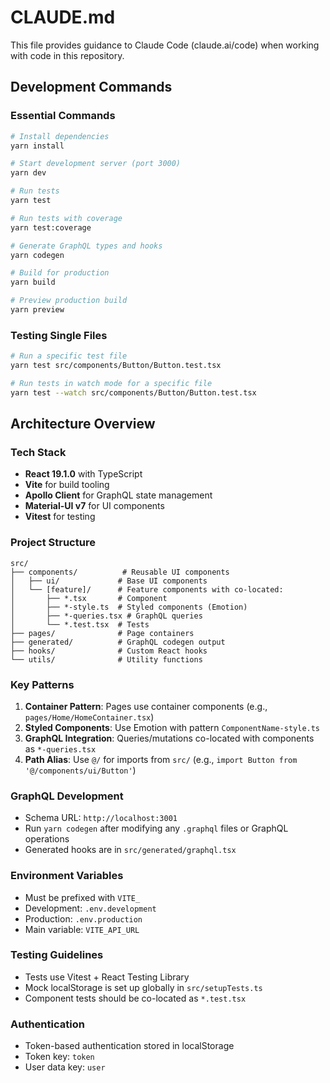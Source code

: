 # CLAUDE.md

This file provides guidance to Claude Code (claude.ai/code) when working with code in this repository.

## Development Commands

### Essential Commands
```bash
# Install dependencies
yarn install

# Start development server (port 3000)
yarn dev

# Run tests
yarn test

# Run tests with coverage
yarn test:coverage

# Generate GraphQL types and hooks
yarn codegen

# Build for production
yarn build

# Preview production build
yarn preview
```

### Testing Single Files
```bash
# Run a specific test file
yarn test src/components/Button/Button.test.tsx

# Run tests in watch mode for a specific file
yarn test --watch src/components/Button/Button.test.tsx
```

## Architecture Overview

### Tech Stack
- **React 19.1.0** with TypeScript
- **Vite** for build tooling
- **Apollo Client** for GraphQL state management
- **Material-UI v7** for UI components
- **Vitest** for testing

### Project Structure
```
src/
├── components/          # Reusable UI components
│   ├── ui/             # Base UI components
│   └── [feature]/      # Feature components with co-located:
│       ├── *.tsx       # Component
│       ├── *-style.ts  # Styled components (Emotion)
│       ├── *-queries.tsx # GraphQL queries
│       └── *.test.tsx  # Tests
├── pages/              # Page containers
├── generated/          # GraphQL codegen output
├── hooks/              # Custom React hooks
└── utils/              # Utility functions
```

### Key Patterns
1. **Container Pattern**: Pages use container components (e.g., `pages/Home/HomeContainer.tsx`)
2. **Styled Components**: Use Emotion with pattern `ComponentName-style.ts`
3. **GraphQL Integration**: Queries/mutations co-located with components as `*-queries.tsx`
4. **Path Alias**: Use `@/` for imports from `src/` (e.g., `import Button from '@/components/ui/Button'`)

### GraphQL Development
- Schema URL: `http://localhost:3001`
- Run `yarn codegen` after modifying any `.graphql` files or GraphQL operations
- Generated hooks are in `src/generated/graphql.tsx`

### Environment Variables
- Must be prefixed with `VITE_`
- Development: `.env.development`
- Production: `.env.production`
- Main variable: `VITE_API_URL`

### Testing Guidelines
- Tests use Vitest + React Testing Library
- Mock localStorage is set up globally in `src/setupTests.ts`
- Component tests should be co-located as `*.test.tsx`

### Authentication
- Token-based authentication stored in localStorage
- Token key: `token`
- User data key: `user`